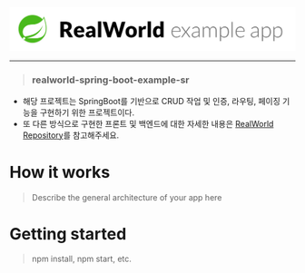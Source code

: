 ![realworld spring boot](docs/images/realworld-springboot.png)

---

> ### realworld-spring-boot-example-sr


- 해당 프로젝트는 SpringBoot를 기반으로 CRUD 작업 및 인증, 라우팅, 페이징 기능을 구현하기 위한 프로젝트이다.
- 또 다른 방식으로 구현한 프론트 및 백엔드에 대한 자세한 내용은 [RealWorld Repository](https://github.com/gothinkster/realworld)를 참고해주세요.


# How it works

> Describe the general architecture of your app here

# Getting started

> npm install, npm start, etc.
